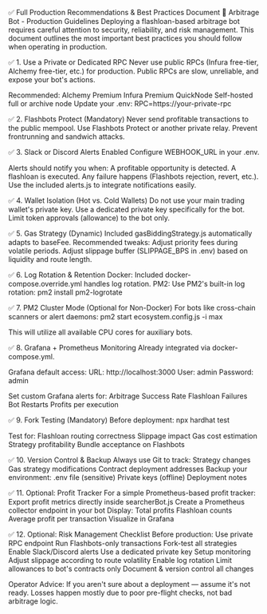 ✅ Full Production Recommendations & Best Practices Document
🚀 Arbitrage Bot - Production Guidelines
Deploying a flashloan-based arbitrage bot requires careful attention to security, reliability, and risk management. This document outlines the most important best practices you should follow when operating in production.

✅ 1. Use a Private or Dedicated RPC
Never use public RPCs (Infura free-tier, Alchemy free-tier, etc.) for production.
Public RPCs are slow, unreliable, and expose your bot's actions.

Recommended:
 Alchemy Premium
 Infura Premium
 QuickNode
 Self-hosted full or archive node
 Update your .env:
 RPC=https://your-private-rpc

✅ 2. Flashbots Protect (Mandatory)
Never send profitable transactions to the public mempool.
Use Flashbots Protect or another private relay.
Prevent frontrunning and sandwich attacks.

✅ 3. Slack or Discord Alerts Enabled
Configure WEBHOOK_URL in your .env.

Alerts should notify you when:
 A profitable opportunity is detected.
 A flashloan is executed.
 Any failure happens (Flashbots rejection, revert, etc.).
 Use the included alerts.js to integrate notifications easily.

✅ 4. Wallet Isolation (Hot vs. Cold Wallets)
Do not use your main trading wallet's private key.
Use a dedicated private key specifically for the bot.
Limit token approvals (allowance) to the bot only.

✅ 5. Gas Strategy (Dynamic)
Included gasBiddingStrategy.js automatically adapts to baseFee.
Recommended tweaks:
 Adjust priority fees during volatile periods.
 Adjust slippage buffer (SLIPPAGE_BPS in .env) based on liquidity and route length.

✅ 6. Log Rotation & Retention
Docker:
  Included docker-compose.override.yml handles log rotation.
PM2:
  Use PM2's built-in log rotation:
   pm2 install pm2-logrotate


✅ 7. PM2 Cluster Mode (Optional for Non-Docker)
For bots like cross-chain scanners or alert daemons:
   pm2 start ecosystem.config.js -i max

This will utilize all available CPU cores for auxiliary bots.

✅ 8. Grafana + Prometheus Monitoring
Already integrated via docker-compose.yml.

Grafana default access:
 URL:      http://localhost:3000
 User:     admin
 Password: admin

Set custom Grafana alerts for:
 Arbitrage Success Rate
 Flashloan Failures
 Bot Restarts
 Profits per execution


✅ 9. Fork Testing (Mandatory)
Before deployment:
   npx hardhat test
   
Test for:
 Flashloan routing correctness
 Slippage impact
 Gas cost estimation
 Strategy profitability
 Bundle acceptance on Flashbots

✅ 10. Version Control & Backup
  Always use Git to track:
Strategy changes
 Gas strategy modifications
 Contract deployment addresses
Backup your environment:
 .env file (sensitive)
 Private keys (offline)
 Deployment notes

✅ 11. Optional: Profit Tracker
For a simple Prometheus-based profit tracker:
 Export profit metrics directly inside searcherBot.js
 Create a Prometheus collector endpoint in your bot
Display:
 Total profits
 Flashloan counts
 Average profit per transaction
 Visualize in Grafana

✅ 12. Optional: Risk Management Checklist
Before production:
 Use private RPC endpoint
 Run Flashbots-only transactions
 Fork-test all strategies
 Enable Slack/Discord alerts
 Use a dedicated private key
 Setup monitoring
 Adjust slippage according to route volatility
 Enable log rotation
 Limit allowances to bot's contracts only
 Document & version control all changes

Operator Advice:
If you aren't sure about a deployment — assume it's not ready.
Losses happen mostly due to poor pre-flight checks, not bad arbitrage logic.

